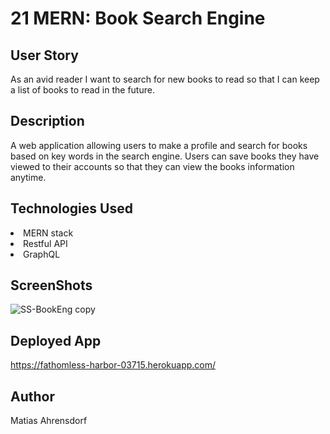 # 21 MERN: Book Search Engine


## User Story

<p>As an avid reader I want to search for new books to read so that I can keep a list of books to read in the future.

## Description

A web application allowing users to make a profile and search for books based on key words in the search engine. Users can save books they have viewed to their accounts so that they can view the books information anytime. 
  
## Technologies Used
  
 <li>MERN stack</li>
  <li>Restful API</li>
  <li>GraphQL</li>

  ## ScreenShots


![SS-BookEng copy](https://user-images.githubusercontent.com/87781987/148629823-42481bca-d5d8-477d-abe3-9251ae4ed00e.png)


## Deployed App
https://fathomless-harbor-03715.herokuapp.com/


## Author

Matias Ahrensdorf




